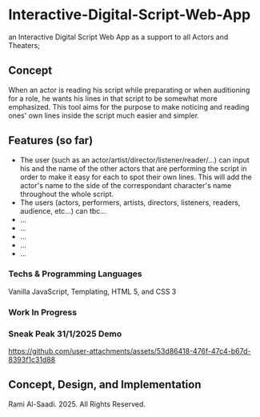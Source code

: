# Interactive-Digital-Script-Web-App
an Interactive Digital Script Web App as a support to all Actors and Theaters; 

## Concept
When an actor is reading his script while preparating or when auditioning for a role, he wants his lines in that script to be somewhat more emphasized.
This tool aims for the purpose to make noticing and reading ones' own lines inside the script much easier and simpler.

## Features (so far)
- The user (such as an actor/artist/director/listener/reader/...) can input his and the name of the other actors that are performing the script in order to make 
it easy for each to spot their own lines. This will add the actor's name to the side of the correspondant character's name throughout the whole script.
- The users (actors, performers, artists, directors, listeners, readers, audience, etc...) can tbc...
- ...
- ...
- ...
- ...
- ...
 
### Techs & Programming Languages
Vanilla JavaScript, Templating, HTML 5, and CSS 3

### Work In Progress


### Sneak Peak 31/1/2025 Demo



https://github.com/user-attachments/assets/53d86418-476f-47c4-b67d-8393f1c31d88



## Concept, Design, and Implementation
Rami Al-Saadi. 2025. All Rights Reserved.
